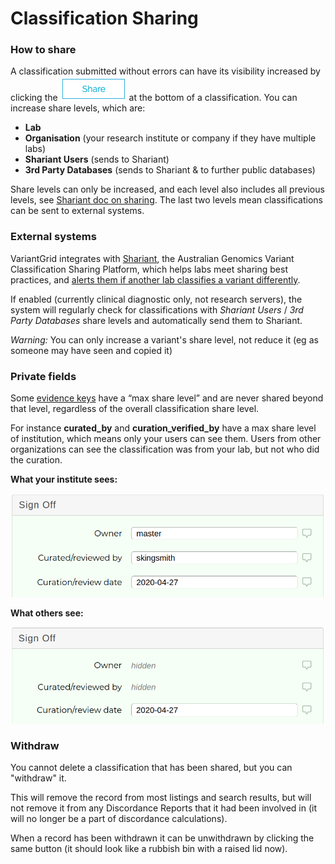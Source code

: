 # Classification Sharing

### How to share 

A classification submitted without errors can have its visibility increased by clicking the ![Share Button](images/classification_form_action_button_share.png) at the bottom of a classification. You can increase share levels, which are:

* **Lab**
* **Organisation** (your research institute or company if they have multiple labs)
* **Shariant Users** (sends to Shariant)
* **3rd Party Databases** (sends to Shariant & to further public databases)

Share levels can only be increased, and each level also includes all previous levels, see [Shariant doc on sharing](https://shariant.readthedocs.io/en/latest/integration/basics/sharing.html). The last two levels mean classifications can be sent to external systems.  

### External systems

VariantGrid integrates with [Shariant](https://shariant.org.au), the Australian Genomics Variant Classification Sharing Platform, which helps labs meet sharing best practices, and [alerts them if another lab classifies a variant differently](https://shariant.readthedocs.io/en/latest/site/classification_discordance.html).   

If enabled (currently clinical diagnostic only, not research servers), the system will regularly check for classifications with *Shariant Users* / *3rd Party Databases* share levels and automatically send them to Shariant.

*Warning:* You can only increase a variant's share level, not reduce it (eg as someone may have seen and copied it) 

### Private fields

Some [evidence keys](https://shariant.readthedocs.io/en/latest/integration/evidence_keys/overview.html) have a “max share level” and are never shared beyond that level, regardless of the overall classification share level.

For instance __curated_by__ and __curation_verified_by__ have a max share level of institution, which means only your users can see them. Users from other organizations can see the classification was from your lab, but not who did the curation.

**What your institute sees:**

![](images/classification_group.png)

**What others see:**

![](images/classification_shared.png)

### Withdraw

You cannot delete a classification that has been shared, but you can "withdraw" it. 

This will remove the record from most listings and search results, but will not remove it from any Discordance Reports that it had been involved in (it will no longer be a part of discordance calculations).

When a record has been withdrawn it can be unwithdrawn by clicking the same button (it should look like a rubbish bin with a raised lid now).
